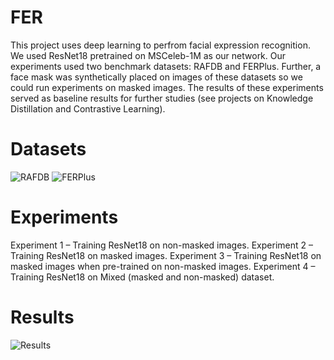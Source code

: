 # FER
This project uses deep learning to perfrom facial expression recognition. We used ResNet18 pretrained on MSCeleb-1M as our
network. Our experiments used two benchmark datasets: RAFDB and FERPlus. 
Further, a face mask was synthetically placed on images of these datasets so we could run experiments on masked images. 
The results of these experiments served as baseline results for further studies (see projects on Knowledge Distillation and 
Contrastive Learning). 

# Datasets

![RAFDB](https://user-images.githubusercontent.com/64302305/172004582-54011bb9-b6f9-4bd3-a8cb-50ab98079a4d.jpg)
![FERPlus](https://user-images.githubusercontent.com/64302305/172004587-f89c0de5-0b63-4437-a867-abba32d7eb85.jpg)

# Experiments

Experiment 1 – Training ResNet18 on non-masked images.
Experiment 2 – Training ResNet18 on masked images.
Experiment 3 – Training ResNet18 on masked images when pre-trained on non-masked images.
Experiment 4 – Training ResNet18 on Mixed (masked and non-masked) dataset.

# Results

![Results](https://user-images.githubusercontent.com/64302305/172006032-c532c2a3-666f-4d7a-884a-85b7b521610a.jpg)

